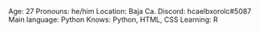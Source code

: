 Age: 27
Pronouns: he/him
Location: Baja Ca.
Discord: hcaelbxorolc#5087
Main language: Python
Knows: Python, HTML, CSS
Learning: R
